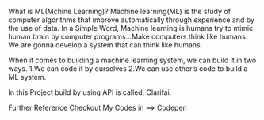 
What is ML(Mchine Learning)?
                    Machine learning(ML) is the study of computer algorithms that improve automatically through experience and by the use of data. In a Simple Word, Machine learning is humans try to mimic human brain by computer programs…Make computers think like humans. We are gonna develop a system that can think like humans.

When it comes to building a machine learning system, we can build it in two ways.
                    1.We can code it by ourselves
                    2.We can use other’s code to build a ML system.
        
In this Project build by using API is called, Clarifai.
                    
                   

<h>
<p>Further Reference Checkout My Codes in ==> <a href="https://codepen.io/Siva2021/pen/QWdQLOX">Codepen</a></p>
</h>
